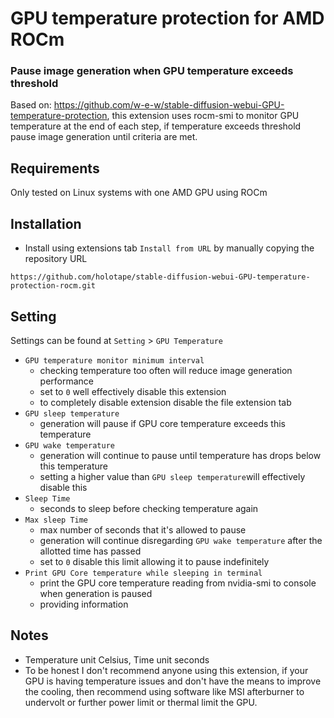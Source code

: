 # GPU temperature protection for AMD ROCm
### Pause image generation when GPU temperature exceeds threshold
Based on: https://github.com/w-e-w/stable-diffusion-webui-GPU-temperature-protection, 
this extension uses rocm-smi to monitor GPU temperature at the end of each step, if temperature exceeds threshold pause image generation until criteria are met.

## Requirements
Only tested on Linux systems with one AMD GPU using ROCm

## Installation
- Install using extensions tab `Install from URL` by manually copying the repository URL
```
https://github.com/holotape/stable-diffusion-webui-GPU-temperature-protection-rocm.git
```

## Setting
Settings can be found at `Setting` > `GPU Temperature`

- `GPU temperature monitor minimum interval`
    - checking temperature too often will reduce image generation performance
    - set to `0` well effectively disable this extension
    - to completely disable extension disable the file extension tab
- `GPU sleep temperature`
    - generation will pause if GPU core temperature exceeds this temperature
- `GPU wake temperature`
    - generation will continue to pause until temperature has drops below this temperature 
    - setting a higher value than `GPU sleep temperature`will effectively disable this
- `Sleep Time`
    - seconds to sleep before checking temperature again
- `Max sleep Time` 
    - max number of seconds that it's allowed to pause
    - generation will continue disregarding `GPU wake temperature` after the allotted time has passed
    - set to `0` disable this limit allowing it to pause indefinitely
- `Print GPU Core temperature while sleeping in terminal`
    - print the GPU core temperature reading from nvidia-smi to console when generation is paused
    - providing information

## Notes
- Temperature unit Celsius, Time unit seconds
- To be honest I don't recommend anyone using this extension, if your GPU is having temperature issues and don't have the means to improve the cooling, then recommend using software like MSI afterburner to undervolt or further power limit or thermal limit the GPU.
